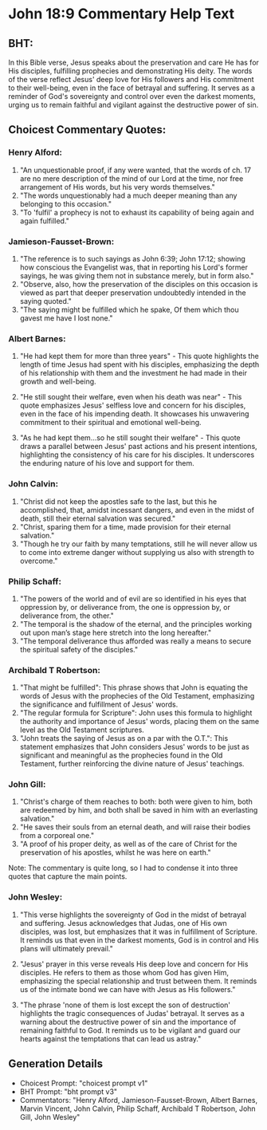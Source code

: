 # John 18:9 Commentary Help Text

## BHT:
In this Bible verse, Jesus speaks about the preservation and care He has for His disciples, fulfilling prophecies and demonstrating His deity. The words of the verse reflect Jesus' deep love for His followers and His commitment to their well-being, even in the face of betrayal and suffering. It serves as a reminder of God's sovereignty and control over even the darkest moments, urging us to remain faithful and vigilant against the destructive power of sin.

## Choicest Commentary Quotes:
### Henry Alford:
1. "An unquestionable proof, if any were wanted, that the words of ch. 17 are no mere description of the mind of our Lord at the time, nor free arrangement of His words, but his very words themselves."
2. "The words unquestionably had a much deeper meaning than any belonging to this occasion."
3. "To 'fulfil' a prophecy is not to exhaust its capability of being again and again fulfilled."

### Jamieson-Fausset-Brown:
1. "The reference is to such sayings as John 6:39; John 17:12; showing how conscious the Evangelist was, that in reporting his Lord's former sayings, he was giving them not in substance merely, but in form also."
2. "Observe, also, how the preservation of the disciples on this occasion is viewed as part that deeper preservation undoubtedly intended in the saying quoted."
3. "The saying might be fulfilled which he spake, Of them which thou gavest me have I lost none."

### Albert Barnes:
1. "He had kept them for more than three years" - This quote highlights the length of time Jesus had spent with his disciples, emphasizing the depth of his relationship with them and the investment he had made in their growth and well-being.

2. "He still sought their welfare, even when his death was near" - This quote emphasizes Jesus' selfless love and concern for his disciples, even in the face of his impending death. It showcases his unwavering commitment to their spiritual and emotional well-being.

3. "As he had kept them...so he still sought their welfare" - This quote draws a parallel between Jesus' past actions and his present intentions, highlighting the consistency of his care for his disciples. It underscores the enduring nature of his love and support for them.

### John Calvin:
1. "Christ did not keep the apostles safe to the last, but this he accomplished, that, amidst incessant dangers, and even in the midst of death, still their eternal salvation was secured."
2. "Christ, sparing them for a time, made provision for their eternal salvation."
3. "Though he try our faith by many temptations, still he will never allow us to come into extreme danger without supplying us also with strength to overcome."

### Philip Schaff:
1. "The powers of the world and of evil are so identified in his eyes that oppression by, or deliverance from, the one is oppression by, or deliverance from, the other."
2. "The temporal is the shadow of the eternal, and the principles working out upon man’s stage here stretch into the long hereafter."
3. "The temporal deliverance thus afforded was really a means to secure the spiritual safety of the disciples."

### Archibald T Robertson:
1. "That might be fulfilled": This phrase shows that John is equating the words of Jesus with the prophecies of the Old Testament, emphasizing the significance and fulfillment of Jesus' words.
2. "The regular formula for Scripture": John uses this formula to highlight the authority and importance of Jesus' words, placing them on the same level as the Old Testament scriptures.
3. "John treats the saying of Jesus as on a par with the O.T.": This statement emphasizes that John considers Jesus' words to be just as significant and meaningful as the prophecies found in the Old Testament, further reinforcing the divine nature of Jesus' teachings.

### John Gill:
1. "Christ's charge of them reaches to both: both were given to him, both are redeemed by him, and both shall be saved in him with an everlasting salvation."
2. "He saves their souls from an eternal death, and will raise their bodies from a corporeal one."
3. "A proof of his proper deity, as well as of the care of Christ for the preservation of his apostles, whilst he was here on earth."

Note: The commentary is quite long, so I had to condense it into three quotes that capture the main points.

### John Wesley:
1. "This verse highlights the sovereignty of God in the midst of betrayal and suffering. Jesus acknowledges that Judas, one of His own disciples, was lost, but emphasizes that it was in fulfillment of Scripture. It reminds us that even in the darkest moments, God is in control and His plans will ultimately prevail."

2. "Jesus' prayer in this verse reveals His deep love and concern for His disciples. He refers to them as those whom God has given Him, emphasizing the special relationship and trust between them. It reminds us of the intimate bond we can have with Jesus as His followers."

3. "The phrase 'none of them is lost except the son of destruction' highlights the tragic consequences of Judas' betrayal. It serves as a warning about the destructive power of sin and the importance of remaining faithful to God. It reminds us to be vigilant and guard our hearts against the temptations that can lead us astray."


## Generation Details
- Choicest Prompt: "choicest prompt v1"
- BHT Prompt: "bht prompt v3"
- Commentators: "Henry Alford, Jamieson-Fausset-Brown, Albert Barnes, Marvin Vincent, John Calvin, Philip Schaff, Archibald T Robertson, John Gill, John Wesley"
